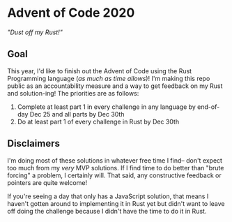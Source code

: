 # Advent of Code 2020
_"Dust off my Rust!"_

## Goal
This year, I'd like to finish out the Advent of Code using the Rust Programming language (_as much as time allows_)! I'm making this repo public as an accountability measure and a way to get feedback on my Rust and solution-ing! The priorities are as follows:
1. Complete at least part 1 in every challenge in any language by end-of-day Dec 25 and all parts by Dec 30th
2. Do at least part 1 of every challenge in Rust by Dec 30th

## Disclaimers
I'm doing most of these solutions in whatever free time I find– don't expect too much from my _very_ MVP solutions. If I find time to do better than "brute forcing" a problem, I certainly will. That said, any constructive feedback or pointers are quite welcome! 

If you're seeing a day that only has a JavaScript solution, that means I haven't gotten around to implementing it in Rust yet but didn't want to leave off doing the challenge because I didn't have the time to do it in Rust.
